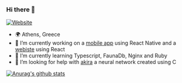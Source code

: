 ### Hi there 👋

[![Website](https://img.shields.io/website?label=hectortav.github.io&style=for-the-badge&url=https://hectortav.github.io)](https://hectortav.github.io)

- 🌍 Athens, Greece
- 🔭 I’m currently working on a [mobile app](https://github.com/needit-gr) using React Native and a [webiste](https://github.com/TrendDotFarm) using React
- 🌱 I’m currently learning Typescript, FaunaDb, Nginx and Ruby
- 🤔 I’m looking for help with [akira](https://github.com/index-zer0/akira) a neural network created using C

[![Anurag's github stats](https://github-readme-stats.vercel.app/api?username=hectortav)](https://github.com/anuraghazra/github-readme-stats)


<!--
**hectortav/hectortav** is a ✨ _special_ ✨ repository because its `README.md` (this file) appears on your GitHub profile.

Here are some ideas to get you started:

- 🔭 I’m currently working on ...
- 🌱 I’m currently learning ...
- 👯 I’m looking to collaborate on ...
- 🤔 I’m looking for help with ...
- 💬 Ask me about ...
- 📫 How to reach me: ...
- 😄 Pronouns: ...
- ⚡ Fun fact: ...
-->
